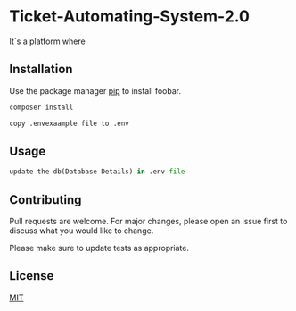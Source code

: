 # Ticket-Automating-System-2.0

It`s a platform where 

## Installation

Use the package manager [pip](https://pip.pypa.io/en/stable/) to install foobar.

```bash
composer install
```
```bash
copy .envexaample file to .env
```

## Usage

```python
update the db(Database Details) in .env file
```

## Contributing
Pull requests are welcome. For major changes, please open an issue first to discuss what you would like to change.

Please make sure to update tests as appropriate.

## License
[MIT](https://choosealicense.com/licenses/mit/)